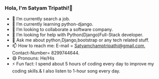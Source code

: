 ### Hola, I'm Satyam Tripathi!👋

- 🔭 I’m currently search a job.
- 🌱 I’m currently learning python-django.
- 👯 I’m looking to collaborate a software company.
- 🤔 I’m looking for help with Python(Django)Full-Stack developer.
- 💬 Ask me about python,Django,bootstrap or any tech related stuff.
- 📫 How to reach me: E-mail = Satyamchamptripathi@gmail.com, Contact-Number= 8299744644.
- 😄 Pronouns: He/His
- ⚡ Fun fact: I spend about 5 hours of coding every day to improve my coding skills.& I also listen to 1-hour song every day.
